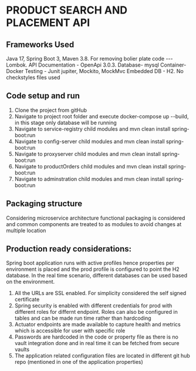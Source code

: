 # PRODUCT SEARCH AND PLACEMENT API

## Frameworks Used

Java 17, Spring Boot 3, Maven 3.8.
For removing bolier plate code --- Lombok.
API Documentation - OpenApi 3.0.3.
Database- mysql
Container- Docker
Testing - Junit jupiter, Mockito, MockMvc Embedded DB - H2.
No checkstyles files used

## Code setup and run
1. Clone the project from gitHub
2. Navigate to project root folder and execute docker-compose up --build, in this stage only database will be running
3. Navigate to service-registry child modules and mvn clean install spring-boot:run 
4. Navigate to config-server child modules and mvn clean install spring-boot:run
5. Navigate to proxyserver child modules and mvn clean install spring-boot:run
6. Navigate to productOrders child modules and mvn clean install spring-boot:run
7. Navigate to adminstration child modules and mvn clean install spring-boot:run


## Packaging structure

Considering microservice architecture functional packaging is considered and common components are treated to as modules
to avoid changes at multiple location

## Production ready considerations:

Spring boot application runs with active profiles hence properties per environment is placed and the prod profile is configured to point the H2 database. In the real time scenario, different databases can be used based on the environment.

1. All the URLs are SSL enabled. For simplicity considered the self signed certificate
2. Spring security is enabled with different credentials for prod with different roles for differnt endpoint. Roles can also be configured in tables and can be made run time rather than hardcoding
3. Actuator endpoints are made available to capture health and metrics which is accessible for user with specific role 
4. Passwords are hardcoded in the code or property file as there is no vault integration done and in real time it can be fetched from secure vaults
5. The application related configuration files are located in different git hub repo (mentioned in one of the application properties)
